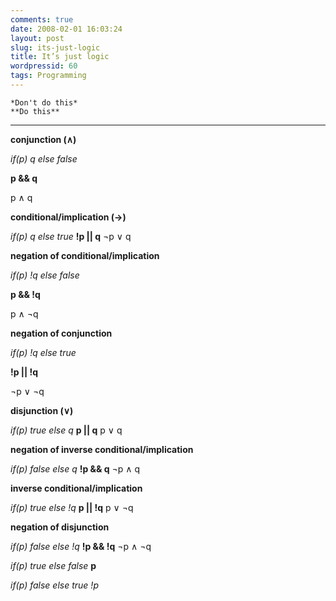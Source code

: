 ```yaml
---
comments: true
date: 2008-02-01 16:03:24
layout: post
slug: its-just-logic
title: It’s just logic
wordpressid: 60
tags: Programming
---
```





    
    
    *Don't do this*
    **Do this**
    





* * *



**conjunction (∧)**

    
    
*if(p) q else false*

**p && q**

p ∧ q
    



**conditional/implication (→)**

    
    
*if(p) q else true*
**!p || q**
¬p ∨ q
    



**negation of conditional/implication**

    
    
*if(p) !q else false*

**p && !q**

p ∧ ¬q
    



**negation of conjunction**

    
    
*if(p) !q else true*

**!p || !q**

¬p ∨ ¬q
    



**disjunction (∨)**

    
    
*if(p) true else q*
**p || q**
p ∨ q
    



**negation of inverse conditional/implication**

    
    
*if(p) false else q*
**!p && q**
¬p ∧ q
    



**inverse conditional/implication**

    

*if(p) true else !q*
**p || !q**
p ∨ ¬q
    



**negation of disjunction**

    
    
*if(p) false else !q*
**!p && !q**
¬p ∧ ¬q
    








    
    
*if(p) true else false*
**p**
    




    
    
*if(p) false else true*
*!p*
    
